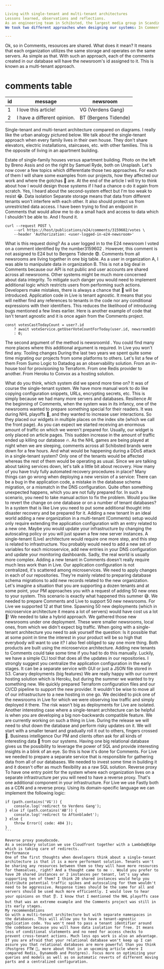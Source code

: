 ```yaml
---

Living with single-tenant and multi-tenant architectures
Lessons learned, observations and reflections.
As an engineering team in Schibsted, the largest media group in Scandinavia, we build common solutions for a wide range of organizations. I'm part a of the Interact team which is responsible for delivering core solutions to around 70 different newsrooms. Our two main products are Comments (click here to see our widget) and Live (click here to see an article on which it is embedded on). Comments are used by users which would like to take a part in a discussion, whereas Live is used by editors to cover different kinds of events (breaking news, sports matches, etc.).
We took two different approaches when designing our systems: In Comments, newsrooms operate on shared infrastructure, whereas for Live, it is dedicated per tenant. I'm going to share lessons learned during 2 years of working with those products. I hope that you will learn something interesting which will help you make better decisions when building systems that will be used by many organizations.

---
```


Ok, so in Comments, resources are shared. What does it mean? It means that each organization utilizes the same storage and operates on the same servers. As simple as that. With such an approach, each of the comments created in our database will have the newsroom's id assigned to it. This is known as a multi-tenant approach.
# comments table
| id | message                     | newsroom             |
|----|-----------------------------|----------------------|
| 1  | I love this article!        | VG (Verdens Gang)    |
| 2  | I have a different opinion. | BT (Bergens Tidende) |

Single-tenant and multi-tenant architecture compared on diagrams.
I really like the urban analogy pictured below. We talk about the single-tenant approach when every family lives in their own house. They don't share elevators, electric installations, staircases, etc. with other families. This is the opposite of living in an apartment building.

Estate of single-family houses versus apartment building. Photo on the left by Breno Assis and on the right by Samuel Ryde, both on Unsplash.
Let's now cover a few topics which differentiate those two approaches. For each of them I will share some examples from our projects, how they affected our work and where the gotchas 🎣 are. At the end of the article I will try to think about how I would design those systems if I had a chance o do it again from scratch. Yes, I heard about the second-system effect but I'm too weak to resist 😂.
Data isolation
Separate storage means that data from different tenants won't interfere with each other. It also should protect us from unrestricted data access. I have been trying to find an endpoint in Comments that would allow me to do a small hack and access to data which I shouldn't be able to. And I found it.

```
curl --request POST \
    --url https://host/publications/e24/comments/3159602/votes \
    --header 'Authorization: <user-logged-in-e24-newsroom>'
```

What is this request doing? As a user logged in to the E24 newsroom I voted on a comment identified by the number3159602 . However, this comment is not assigned to E24 but to Bergens Tidende 😨. Comments from all newsrooms are living together in one big table. As a user in organization A, I was able to manipulate data in organization B. This is not a big deal in Comments because our API is not public and user accounts are shared across all newsrooms. Other systems might be much more concerned about data integrity. To mitigate such danger you would need to implement additional logic which restricts users from performing such actions. Developers make mistakes, there is always a chance that 🐛 will be introduced.
Application code in Live is tenant agnostic. It means that you will neither find any references to tenants in the code nor any conditional expressions with their identifiers. This reduces the likelihood of introducing bugs mentioned a few lines earlier.
Here is another example of code that isn't tenant agnostic and it is once again from the Comments project.

```
const votesCastTodayCount = user?.id
    ? await voteService.getUserVoteCountForToday(user.id, newsroomId)
    : 0;
```

The second argument of the method is newsroomId . You could find many more places where this additional argument is required. In Live you won't find any.
Tooling changes
During the last two years we spent quite some time migrating our projects from some platforms to others. Let's list a few of them
From Sumo Logic to Datadog as an observability solution.
From an in-house tool for provisioning to Terraform.
From one Redis provider to another.
From Heroku to Convox as a hosting solution.

What do you think, which system did we spend more time on? It was of course the single-tenant system. We have more manual work to do like copying configuration snippets, URLs, encrypting secrets, etc. This is simply because we had many more servers and databases.
Resilience
At the beginning of Comments, when the system was in its infancy, one of the newsrooms wanted to prepare something special for their readers. It was during NHL playoffs 🏒, and they wanted to increase user interactions. So they placed our widgets in multiple places on the index site (which we call the front page). As you can expect we started receiving an enormous amount of traffic on which we weren't prepared for. Usually, our widget is only placed on article pages. This sudden increase in the amount of traffic ended up killing our database 🔥. As the NHL games are being played at night when we are sleeping, comments across all Schibsted brands were down for a few hours. And what would be happening during a DDoS attack in a single-tenant system? Only one of the tenants would be affected whereas the rest of them would be operating as usual.
Since we are talking about taking services down, let's talk a little bit about recovery. How many of you have truly fully automated recovery procedures in place? Many things can go wrong when deploying a new version of a service: There can be a bug in the application code, a mistake in the database schema migration, or a mismatch in the DNS configuration. Quite often something unexpected happens, which you are not fully prepared for. In such a scenario, you need to take manual action to fix the problem. Would you like to revert the change on one database or on a number of tenant databases? In a system that is like Live you need to put some additional thought into disaster recovery and be prepared for it.
Adding a new tenant
In an ideal world adding a new organization in a multi-tenant (Comments) setup would only require extending the application configuration with an entry related to a new one. Maybe you would update your infrastructure by changing the autoscaling policy or you will just spawn a few new server instances. A single-tenant (Live) architecture would require one more step, and this step is related to infrastructure. You probably would need to add a new set of variables for each microservice, add new entries in your DNS configuration and update your monitoring dashboards. Sadly, the real world is usually more complex. Adding a new tenant in Comments doesn't really require much less work than in Live. Our application configuration is not centralized, it's scattered among microservices. We need to apply changes in each of our repositories. They're mainly related to preparing database schema migrations to add new records related to the new organization.
Let's imagine a situation that you are supporting a dozen tenants and at some point, your PM approaches you with a request of adding 50 new ones to your system. This scenario is exactly what happened this summer 😅. We needed to prepare Comments and Live to support 50 new newsrooms. For Live we supported 12 at that time. Spawning 50 new deployments (which in microservice architecture it means a lot of servers) would have cost us a lot 🤑! We needed to take a hybrid approach. We gathered those new newsrooms under one deployment. These were smaller newsrooms, local ones, from which we didn't expect big traffic. When going with a single-tenant architecture you need to ask yourself the question: Is it possible that at some point in time the interest in your product will be so high that everybody will want to use it?
I also feel obliged to say one more thing. Both products are built using the microservice architecture. Adding new tenants to Comments could take some time if you had to do this manually. Luckily, we have a simple CLI tool that does all the updates in our repositories. I strongly suggest you centralize the application configuration in the early stages. It can be a separate service with GUI or just a JSON file stored in S3.
Canary deployments (big features)
We are really happy with our current hosting solution which is Heroku, but during the summer we wanted to try something new. We quickly prepared Terraform configuration files and our CI/CD pipeline to support the new provider. It wouldn't be wise to move all of our infrastructure to a new hosting in one go. We decided to pick one of the newsrooms in Live for which we were observing low traffic and simply deployed it there. The risk wasn't big as deployments for Live are isolated.
Another interesting case where a single-tenant architecture can be helpful is when you are developing a big non-backwards compatible feature. We are currently working on such a thing in Live. During the release we will need to shut down the database and perform risky updates on it. We will start with a smaller tenant and gradually roll it out to others, fingers crossed 🤞.
Business intelligence
Our PM and clients often ask for all kinds of interesting data 💾 from our systems. Having one big relational database gives us the possibility to leverage the power of SQL and provide interesting insights in a blink of an eye. So this is how it's done for Comments. For Live we needed to prepare a separate service that is responsible for gathering data from all of our databases. We needed to invest some time in building it and it doesn't offer as much flexibility as a raw SQL solution.
Reverse proxy
To have one entry point for the system where each organization lives on a separate infrastructure per you will need to have a reverse proxy. That's one additional component in your infrastructure. For Live we use Fastly both as a CDN and a reverse proxy. Using its domain-specific language we can implement the following logic:

````
if (path.contains('VG')) {
    console.log('redirect to Verdens Gang');
} else if (path.contains('AB')) {
    console.log('redirect to Aftonbladet');
} else {
    throw Error({ code: 404 });
}
```

Reverse proxy pseudocode.
As a secondary solution we use Cloudfront together with a Lambda@Edge which is taking care of redirects.
Performance
One of the first thoughts when developers think about a single-tenant architecture is that it is a more performant solution. Tenants won't be sharing any resources between them so they will have more resources for themselves, right? And a thought came to me 💡. Would you prefer to have 20 shared instances or 2 instances per tenant, let's say when supporting ten of them? I think 20 shared instances would help you distribute potential traffic spikes and autoscaling for them wouldn't need to be aggressive. Response times should be the same for all and servers should be used much more efficiently. I would love to hear your opinions on that 👂. I know that I mentioned the NHL playoffs case but that was an extreme example and the Comments project was still in its early stages.
My recommendations
Go with a multi-tenant architecture but with separate namespaces in the databases. This will allow you to have a tenant-agnostic application code. You won't need to pass a tenant identifier around the codebase because you will have data isolation for free. It means less of conditional statements and no need for access checks to prevent cross-tenant actions. Much less ops work is also an advantage. If you are afraid that your relational database won't keep up I can assure you that relational databases are more powerful than you think (Postgres FTW 🚀, more about that in an upcoming article where I compared Redis, Dynamodb and Postgres). Focus more on optimizing your queries and models as well as on automatic reverts of different moving parts and a centralized configuration.
